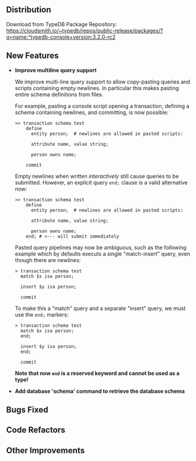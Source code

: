 ## Distribution

Download from TypeDB Package Repository: https://cloudsmith.io/~typedb/repos/public-release/packages/?q=name:^typedb-console+version:3.2.0-rc2


## New Features
- **Improve multiline query support**
  
  We improve multi-line query support to allow copy-pasting queries and scripts containing empty newlines. In particular this makes pasting entire schema definitions from files. 
  
  For example, pasting a console script opening a transaction, defining a schema containing newlines, and committing, is now possible:
  ```
  >> transaction schema test
      define 
        entity person;  # newlines are allowed in pasted scripts:
       
        attribute name, value string;
      
        person owns name; 
   
      commit
  ```
  
  Empty newlines when written _interactively_ still cause queries to be submitted. However, an explicit query `end;` clause is a valid alternative now:
  
  ```
  >> transaction schema test
      define 
        entity person;  # newlines are allowed in pasted scripts:
       
        attribute name, value string;
      
        person owns name; 
      end; # <--- will submit immediately
  ```
  
  Pasted query pipelines may now be ambiguous, such as the following example which by defaults executs a single "match-insert" query, even though there are newlines:
  ```
  > transaction schema test
    match $x isa person;
  
    insert $y isa person;
  
    commit
  ```
  
  To make this a "match" query and a separate "insert" query, we must use the `end;` markers:
  ```
  > transaction schema test
    match $x isa person;
    end;
  
    insert $y isa person;
    end;
  
    commit
  ```
  
  **Note that now `end` is a reserved keyword and cannot be used as a type!**


- **Add database 'schema' command to retrieve the database schema**


## Bugs Fixed


## Code Refactors


## Other Improvements

    

